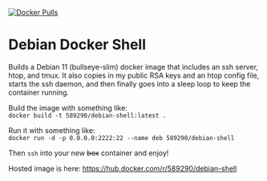 [![Docker Pulls](https://img.shields.io/docker/pulls/589290/debian-shell.svg)](https://hub.docker.com/repository/docker/589290/debian-shell)

Debian Docker Shell
=======================================

Builds a Debian 11 (bullseye-slim) docker image that includes an ssh server, htop, and tmux. It also copies in my public RSA keys and an htop config file, starts the ssh daemon, and then finally goes into a sleep loop to keep the container running.  

Build the image with something like:    
```docker build -t 589290/debian-shell:latest .```  
  
Run it with something like:  
```docker run -d -p 0.0.0.0:2222:22 --name deb 589290/debian-shell```  
  
Then ```ssh``` into your new <del>box</del> container and enjoy!  
  

Hosted image is here: https://hub.docker.com/r/589290/debian-shell  
